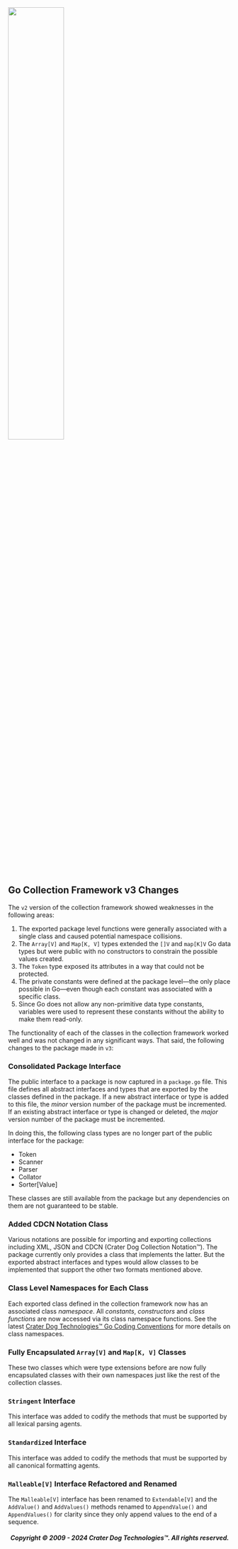 <img src="https://craterdog.com/images/CraterDog.png" width="50%">

## Go Collection Framework v3 Changes
The `v2` version of the collection framework showed weaknesses in the following
areas:
 1. The exported package level functions were generally associated with a single
    class and caused potential namespace collisions.
 1. The `Array[V]` and `Map[K, V]` types extended the `[]V` and `map[K]V` Go
    data types but were public with no constructors to constrain the possible
	values created.
 1. The `Token` type exposed its attributes in a way that could not be
    protected.
 1. The private constants were defined at the package level—the only place
    possible in Go—even though each constant was associated with a specific
	class.
 1. Since Go does not allow any non-primitive data type constants, variables
    were used to represent these constants without the ability to make them
	read-only.

The functionality of each of the classes in the collection framework worked well
and was not changed in any significant ways.  That said, the following changes
to the package made in `v3`:

### Consolidated Package Interface
The public interface to a package is now captured in a `package.go` file.  This
file defines all abstract interfaces and types that are exported by the classes
defined in the package.  If a new abstract interface or type is added to this
file, the _minor_ version number of the package must be incremented.  If an
existing abstract interface or type is changed or deleted, the _major_ version
number of the package must be incremented.

In doing this, the following class types are no longer part of the public
interface for the package:
 * Token
 * Scanner
 * Parser
 * Collator
 * Sorter[Value]

These classes are still available from the package but any dependencies on them
are not guaranteed to be stable.

### Added CDCN Notation Class
Various notations are possible for importing and exporting collections including
XML, JSON and CDCN (Crater Dog Collection Notation™).  The package currently
only provides a class that implements the latter.  But the exported abstract
interfaces and types would allow classes to be implemented that support the
other two formats mentioned above.

### Class Level Namespaces for Each Class
Each exported class defined in the collection framework now has an associated
class _namespace_.  All _constants_, _constructors_ and _class functions_ are now
accessed via its class namespace functions.  See the latest
[Crater Dog Technologies™ Go Coding Conventions](https://github.com/craterdog/go-coding-conventions/wiki#class-namespaces)
for more details on class namespaces.

### Fully Encapsulated `Array[V]` and `Map[K, V]` Classes 
These two classes which were type extensions before are now fully encapsulated
classes with their own namespaces just like the rest of the collection classes.

### `Stringent` Interface
This interface was added to codify the methods that must be supported by all
lexical parsing agents.

### `Standardized` Interface
This interface was added to codify the methods that must be supported by all
canonical formatting agents.

### `Malleable[V]` Interface Refactored and Renamed
The `Malleable[V]` interface has been renamed to `Extendable[V]` and the `AddValue()`
and `AddValues()` methods renamed to `AppendValue()` and `AppendValues()` for
clarity since they only append values to the end of a sequence.

<H5 align="center"> Copyright © 2009 - 2024  Crater Dog Technologies™. All rights reserved. </H5>
